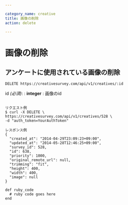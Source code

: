 ```yaml
---

category_name: creative
title: 画像の削除
action: delete

---
```


# 画像の削除

## アンケートに使用されている画像の削除

`DELETE https://creativesurvey.com/api/v1/creatives/:id`

id _(必須)_:
: __integer__
: 画像のid 
 
~~~

リクエスト例
$ curl -X DELETE \
https://creativesurvey.com/api/v1/creatives/528 \
-d "auth_token=YourAuthToken"

レスポンス例
{
  "created_at": "2014-04-29T23:09:23+09:00",
  "updated_at": "2014-05-28T12:46:25+09:00",
  "survey_id": 528,
  "id": 638,
  "priority": 1000,
  "original_remote_url": null,
  "trimming": "fit",
  "height": 400,
  "width": 400,
  "image": null
}

~~~


~~~
def ruby_code
  # ruby code goes here
end
~~~

　
　
